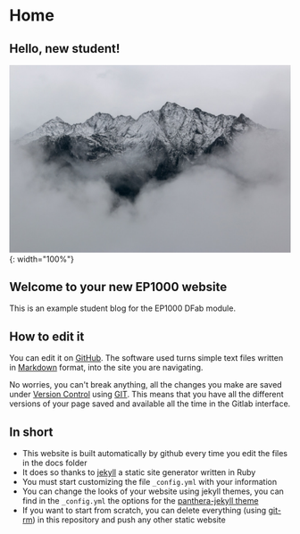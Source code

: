 # Home

## Hello, new student!

![](docs/images/week01/assignment-photo.jpg){: width="100%"}

## Welcome to your new EP1000 website

This is an example student blog for the EP1000 DFab module.

## How to edit it

You can edit it on [GitHub](http://github.com). The software used turns simple text files
written in [Markdown](https://en.wikipedia.org/wiki/Markdown) format, into the site you are navigating.

No worries, you can't break anything, all the changes you make are saved under [Version Control](https://en.wikipedia.org/wiki/Version_control) using [GIT](https://git-scm.com/book/en/v2/Getting-Started-About-Version-Control). This means that you have all the different versions of your page saved and available all the time in the Gitlab interface.

## In short

- This website is built automatically by github every time you edit the files in the docs folder
- It does so thanks to [jekyll](https://jekyllrb.com/) a static site generator written in Ruby
- You must start customizing the file `_config.yml` with your information
- You can change the looks of your website using jekyll themes, you can find in the `_config.yml` the options for the [panthera-jekyll theme](https://github.com/christianezeani/panthera-jekyll)
- If you want to start from scratch, you can delete everything (using [git-rm](https://git-scm.com/docs/git-rm)) in this repository and push any other static website
